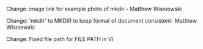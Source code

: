  Change: image link for example photo of mkdir - Matthew Wisniewski
 
 Change: 'mkdir' to MKDIR to keep format of document consistent- Matthew Wisniewski

 Change: Fixed file path for FILE PATH in VI
